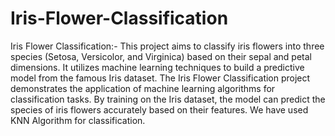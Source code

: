# Iris-Flower-Classification

Iris Flower Classification:-
This project aims to classify iris flowers into three species (Setosa, Versicolor, and Virginica) based on their sepal and petal dimensions. It utilizes machine learning techniques to build a predictive model from the famous Iris dataset.
The Iris Flower Classification project demonstrates the application of machine learning algorithms for classification tasks. By training on the Iris dataset, the model can predict the species of iris flowers accurately based on their features.
We have used KNN Algorithm for classification.
 
